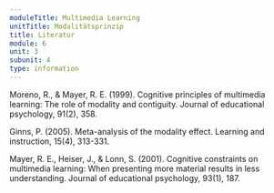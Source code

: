 ```yaml
---
moduleTitle: Multimedia Learning
unitTitle: Modalitätsprinzip
title: Literatur
module: 6
unit: 3
subunit: 4
type: information
---
```



Moreno, R., & Mayer, R. E. (1999). Cognitive principles of multimedia learning: The role of modality and contiguity. Journal of educational psychology, 91(2), 358.


Ginns, P. (2005). Meta-analysis of the modality effect. Learning and instruction, 15(4), 313-331.

Mayer, R. E., Heiser, J., & Lonn, S. (2001). Cognitive constraints on multimedia learning: When presenting more material results in less understanding. Journal of educational psychology, 93(1), 187.
